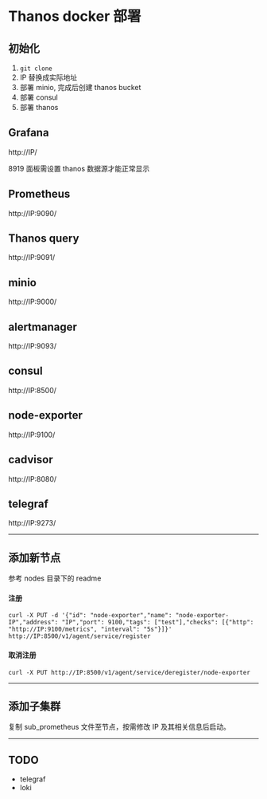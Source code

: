 # Thanos docker 部署


## 初始化

1. `git clone`
2. IP 替换成实际地址
3. 部署 minio, 完成后创建 thanos bucket
4. 部署 consul
5. 部署 thanos

## Grafana
http://IP/

8919 面板需设置 thanos 数据源才能正常显示

## Prometheus
http://IP:9090/

## Thanos query
http://IP:9091/

## minio
http://IP:9000/

## alertmanager
http://IP:9093/

## consul
http://IP:8500/

## node-exporter
http://IP:9100/

## cadvisor
http://IP:8080/

## telegraf
http://IP:9273/

---

## 添加新节点

参考 nodes 目录下的 readme

#### 注册

`curl -X PUT -d '{"id": "node-exporter","name": "node-exporter-IP","address": "IP","port": 9100,"tags": ["test"],"checks": [{"http": "http://IP:9100/metrics", "interval": "5s"}]}'  http://IP:8500/v1/agent/service/register`

#### 取消注册

`curl -X PUT http://IP:8500/v1/agent/service/deregister/node-exporter`


---

## 添加子集群

复制 sub_prometheus 文件至节点，按需修改 IP 及其相关信息后启动。

---

## TODO

- telegraf
- loki
